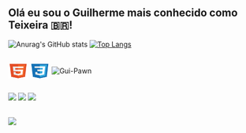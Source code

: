  ## Olá eu sou o Guilherme mais conhecido como Teixeira 🇧🇷!

![Anurag's GitHub stats](https://github-readme-stats.vercel.app/api?username=guilhermeteixeira00&show_icons=true&theme=highcontrast&hide)
[![Top Langs](https://github-readme-stats.vercel.app/api/top-langs/?username=guilhermeteixeira00&layout=compact&theme=highcontrast&hide)](https://github.com/anuraghazra/github-readme-stats)

<div style="display: inline_block"><br>
  <img align="center" alt="Gui-HTML" height="30" width="40" src="https://raw.githubusercontent.com/devicons/devicon/master/icons/html5/html5-original.svg">
  <img align="center" alt="Gui-CSS" height="30" width="40" src="https://raw.githubusercontent.com/devicons/devicon/master/icons/css3/css3-original.svg">
  <img align="center" alt="Gui-Pawn" height="30" widht="40" src="https://a.imagem.app/bp23Ev.png">
</div>

  ##

<div>
  <a href="https://www.instagram.com/teixeira_tatto_/" target="_blank"><img src="https://img.shields.io/badge/-Instagram-%23E4405F?style=for-the-badge&logo=instagram&logoColor=white" target="_blank" rel="external"></a>
  <a href="https://discord.gg/sZnuksgens" target="_blank"><img src="https://img.shields.io/badge/Discord-7289DA?style=for-the-badge&logo=discord&logoColor=white" target="_blank" rel="external"></a> 
  <a href = "mailto:guilherme.teixeira00@outlook.com"><img src="https://img.shields.io/badge/-Hotmail-%23333?style=for-the-badge&logo=gmail&logoColor=white" target="_blank" rel="external"></a>
</div>
<br>

![](https://media4.giphy.com/media/26tn33aiTi1jkl6H6/giphy.gif?cid=6c09b952zc0dt6zyi6pr9ocpw1hcud3hfdom96l11rzhza8k&ep=v1_internal_gif_by_id&rid=giphy.gif&ct=g)

